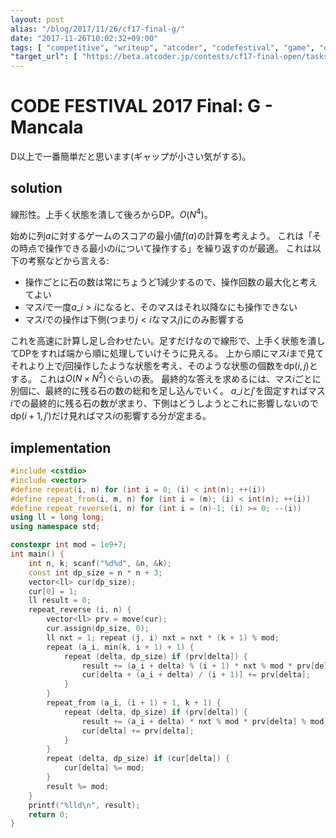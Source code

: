 ```yaml
---
layout: post
alias: "/blog/2017/11/26/cf17-final-g/"
date: "2017-11-26T10:02:32+09:00"
tags: [ "competitive", "writeup", "atcoder", "codefestival", "game", "dp", "linerity" ]
"target_url": [ "https://beta.atcoder.jp/contests/cf17-final-open/tasks/cf17_final_g" ]
---
```


# CODE FESTIVAL 2017 Final: G - Mancala

D以上で一番簡単だと思います(ギャップが小さい気がする)。

## solution

線形性。上手く状態を潰して後ろからDP。$O(N^4)$。

始めに列$a$に対するゲームのスコアの最小値$f(a)$の計算を考えよう。
これは「その時点で操作できる最小の$i$について操作する」を繰り返すのが最適。
これは以下の考察などから言える:

-   操作ごとに石の数は常にちょうど$1$減少するので、操作回数の最大化と考えてよい
-   マス$i$で一度$a\_i \gt i$になると、そのマスはそれ以降なにも操作できない
-   マス$i$での操作は下側(つまり$j \lt i$なマス$j$)にのみ影響する

これを高速に計算し足し合わせたい。足すだけなので線形で、上手く状態を潰してDPをすれば端から順に処理していけそうに見える。
上から順にマス$i$まで見てそれより上で$j$回操作したような状態を考え、そのような状態の個数を$\mathrm{dp}(i, j)$とする。
これは$O(N \times N^2)$ぐらいの表。
最終的な答えを求めるには、マス$i$ごとに別個に、最終的に残る石の数の総和を足し込んでいく。
$a\_i$と$j'$を固定すればマス$i$での最終的に残る石の数が求まり、下側はどうしようとこれに影響しないので$\mathrm{dp}(i + 1, j')$だけ見ればマス$i$の影響する分が定まる。


## implementation

``` c++
#include <cstdio>
#include <vector>
#define repeat(i, n) for (int i = 0; (i) < int(n); ++(i))
#define repeat_from(i, m, n) for (int i = (m); (i) < int(n); ++(i))
#define repeat_reverse(i, n) for (int i = (n)-1; (i) >= 0; --(i))
using ll = long long;
using namespace std;

constexpr int mod = 1e9+7;
int main() {
    int n, k; scanf("%d%d", &n, &k);
    const int dp_size = n * n + 3;
    vector<ll> cur(dp_size);
    cur[0] = 1;
    ll result = 0;
    repeat_reverse (i, n) {
        vector<ll> prv = move(cur);
        cur.assign(dp_size, 0);
        ll nxt = 1; repeat (j, i) nxt = nxt * (k + 1) % mod;
        repeat (a_i, min(k, i + 1) + 1) {
            repeat (delta, dp_size) if (prv[delta]) {
                result += (a_i + delta) % (i + 1) * nxt % mod * prv[delta] % mod;
                cur[delta + (a_i + delta) / (i + 1)] += prv[delta];
            }
        }
        repeat_from (a_i, (i + 1) + 1, k + 1) {
            repeat (delta, dp_size) if (prv[delta]) {
                result += (a_i + delta) * nxt % mod * prv[delta] % mod;
                cur[delta] += prv[delta];
            }
        }
        repeat (delta, dp_size) if (cur[delta]) {
            cur[delta] %= mod;
        }
        result %= mod;
    }
    printf("%lld\n", result);
    return 0;
}
```

